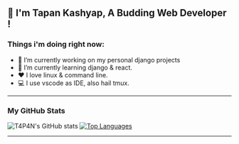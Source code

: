 ## 👋 I'm Tapan Kashyap, A Budding Web Developer !

### Things i'm doing right now:

- 🔭 I’m currently working on my personal django projects
- 🌱 I’m currently learning django & react.
- ❤️ I love linux & command line.
- 💻 I use vscode as IDE, also hail tmux.
<hr>

### My GitHub Stats

![T4P4N's GitHub stats](https://github-readme-stats.vercel.app/api?username=t4p4n&theme=chartreuse-dark&show_icons&private_count=true)
[![Top Languages](https://github-readme-stats.vercel.app/api/top-langs/?username=t4p4n&layout=compact&theme=chartreuse-dark)]()

<hr>
